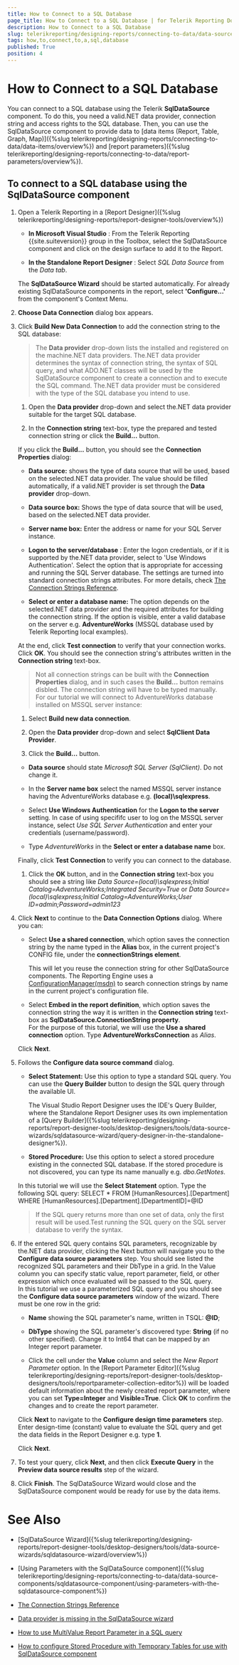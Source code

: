 ```yaml
---
title: How to Connect to a SQL Database
page_title: How to Connect to a SQL Database | for Telerik Reporting Documentation
description: How to Connect to a SQL Database
slug: telerikreporting/designing-reports/connecting-to-data/data-source-components/sqldatasource-component/how-to-connect-to-a-sql-database
tags: how,to,connect,to,a,sql,database
published: True
position: 4
---
```


# How to Connect to a SQL Database

You can connect to a SQL database using the Telerik __SqlDataSource__  component. To do this, you need a valid.NET data provider, connection string and access rights to the SQL database. Then, you can use the SqlDataSource component to provide data to [data items (Report, Table, Graph, Map)]({%slug telerikreporting/designing-reports/connecting-to-data/data-items/overview%}) and [report parameters]({%slug telerikreporting/designing-reports/connecting-to-data/report-parameters/overview%}).       

## To connect to a SQL database using the SqlDataSource component

1. Open a Telerik Reporting in a [Report Designer]({%slug telerikreporting/designing-reports/report-designer-tools/overview%})

   + __In Microsoft Visual Studio__ : From the Telerik Reporting {{site.suiteversion}} group in the Toolbox, select the SqlDataSource component and click on the design surface to add it to the Report.                 

   + __In the Standalone Report Designer__ : Select *SQL Data Source*  from the *Data tab*.   
   
   The __SqlDataSource Wizard__ should be started automatically. For already existing SqlDataSource components in the report, select __'Configure...'__ from the component's Context Menu.             

1. __Choose Data Connection__  dialog box appears.             

1. Click __Build New Data Connection__ to add the connection string to the SQL database:             

    >The __Data provider__ drop-down lists the installed and registered on the machine.NET data providers. The.NET data provider determines the syntax of connection string, the syntax of SQL query, and what ADO.NET classes will be used by the SqlDataSource component to create a connection and to execute the SQL command. The.NET data provider must be considered with the type of the SQL database you intend to use.

   1. Open the __Data provider__ drop-down and select the.NET data provider suitable for the target SQL database.                 

   1. In the __Connection string__ text-box, type the prepared and tested connection string or click the __Build...__  button.  
   
     If you click the __Build...__ button, you should see the __Connection Properties__ dialog:                 

     + __Data source:__ shows the type of data source that will be used, based on the selected.NET data provider. The value should be filled automatically, if a valid.NET provider is set through the __Data provider__ drop-down.                     

     + __Data source box:__ Shows the type of data source that will be used, based on the selected.NET data provider.                     

     + __Server name box:__ Enter the address or name for your SQL Server instance.                     

     + __Logon to the server/database__ : Enter the logon credentials, or if it is supported by the.NET data provider, select to 'Use Windows Authentication'. Select the option that is appropriate for accessing and running the SQL Server database. The settings are turned into standard connection strings attributes. For more details, check  [The Connection Strings Reference](https://www.connectionstrings.com/).                     

     + __Select or enter a database name:__ The option depends on the selected.NET data provider and the required attributes for building the connection string. If the option is visible, enter a valid database on the server e.g. __AdventureWorks__ (MSSQL database used by Telerik Reporting local examples).  
   
     At the end, click __Test connection__ to verify that your connection works. Click __OK__. You should see the connection string's attributes written in the __Connection string__ text-box.                 

     >Not all connection strings can be built with the __Connection Properties__ dialog, and in such cases the __Build...__ button remains disbled. The connection string will have to be typed manually.                   
   For our tutorial we will connect to AdventureWorks database installed on MSSQL server instance:
	
   1. Select __Build new data connection__.                 

   1. Open the __Data provider__ drop-down and select __SqlClient Data Provider__.                 

   1. Click the __Build...__ button.                 

     + __Data source__ should state *Microsoft SQL Server (SqlClient)*. Do not change it.                     

     + In the __Server name box__ select the named MSSQL server instance having the AdventureWorks database e.g. __(local)\sqlexpress__.                     

     + Select __Use Windows Authentication__ for the __Logon to the server__ setting. In case of using specififc user to log on the MSSQL server instance, select *Use SQL Server Authentication* and enter your credentials (username/password).                     

     + Type *AdventureWorks*  in the __Select or enter a database name__ box.  
	 
	 Finally, click __Test Connection__ to verify you can connect to the database.                 

   1. Click the __OK__ button, and in the __Connection string__ text-box you should see a string like *Data Source=(local)\sqlexpress;Initial Catalog=AdventureWorks;Integrated Security=True* or *Data Source=(local)\sqlexpress;Initial Catalog=AdventureWorks;User ID=admin;Password=admin123* 

1. Click __Next__ to continue to the __Data Connection Options__  dialog. Where you can:     
        
   + Select __Use a shared connection__, which option saves the connection string by the name typed in the __Alias__ box, in the current project's CONFIG file, under the __connectionStrings element__. 
     
	 This will let you reuse the connection string for other SqlDataSource components. The Reporting Engine uses a [ConfigurationManager(msdn)](https://msdn.microsoft.com/en-us/library/system.configuration.configurationmanager(v=vs.110).aspx) to search connection strings by name in the current project's configuration file.                 

   + Select __Embed in the report definition__, which option saves the connection string the way it is written in the __Connection string__ text-box as __SqlDataSource.ConnectionString property__.                 
   For the purpose of this tutorial, we will use the __Use a shared connection__ option. Type __AdventureWorksConnection__ as *Alias*.  
   
   Click __Next__.             

1. Follows the __Configure data source command__ dialog.       
      
   + __Select Statement:__ Use this option to type a standard SQL query. You can use the __Query Builder__  button to design the SQL query through the available UI.  
   
     The Visual Studio Report Designer uses the IDE's Query Builder, where the Standalone Report Designer uses its own implementation of a [Query Builder]({%slug telerikreporting/designing-reports/report-designer-tools/desktop-designers/tools/data-source-wizards/sqldatasource-wizard/query-designer-in-the-standalone-designer%}).                 

   + __Stored Procedure:__ Use this option to select a stored procedure existing in the connected SQL database. If the stored procedure is not discovered, you can type its name manually e.g. *dbo.GetNotes*.     
   
   In this tutorial we will use the __Select Statement__ option. Type the following SQL query: SELECT * FROM [HumanResources].[Department] WHERE [HumanResources].[Department].[DepartmentID]=@ID

   >If the SQL query returns more than one set of data, only the first result will be used.Test running the SQL query on the SQL server database to verify the syntax.

1. If the entered SQL query contains SQL parameters, recognizable by the.NET data provider, clicking the Next button will navigate you to the __Configure data source parameters__ step. You should see listed the recognized SQL parameters and their DbType in a grid. In the Value column you can specify static value, report parameter, field, or other expression which once evaluated will be passed to the SQL query.  
   In this tutorial we use a parameterized SQL query and you should see the __Configure data source parameters__ window of the wizard. There must be one row in the grid:    
   
   + __Name__ showing the SQL parameter's name, written in TSQL: __@ID__;                 

   + __DbType__ showing the SQL parameter's discovered type: __String__ (if no other specified). Change it to Int64 that can be mapped by an Integer report parameter.                 

   + Click the cell under the __Value__ column and select the *New Report Parameter*  option. In the [Report Parameter Editor]({%slug telerikreporting/designing-reports/report-designer-tools/desktop-designers/tools/reportparameter-collection-editor%}) will be loaded default information about the newly created report parameter, where you can set __Type=Integer__ and __Visible=True__. Click __OK__ to confirm the changes and to create the report parameter. 
   
   Click __Next__ to navigate to the __Configure design time parameters__ step. Enter design-time (constant) value to evaluate the SQL query and get the data fields in the Report Designer e.g. type __1__. 
   
   Click __Next__.             

1. To test your query, click __Next__, and then click __Execute Query__ in the __Preview data source results__ step of the wizard.             

1. Click __Finish__. The SqlDataSource Wizard would close and the SqlDataSource component would be ready for use by the data items.             

# See Also
 

* [SqlDataSource Wizard]({%slug telerikreporting/designing-reports/report-designer-tools/desktop-designers/tools/data-source-wizards/sqldatasource-wizard/overview%})

* [Using Parameters with the SqlDataSource component]({%slug telerikreporting/designing-reports/connecting-to-data/data-source-components/sqldatasource-component/using-parameters-with-the-sqldatasource-component%})

* [The Connection Strings Reference](https://www.connectionstrings.com/)

* [Data provider is missing in the SqlDataSource wizard](http://www.telerik.com/support/kb/reporting/details/data-provider-is-missing-in-the-sqldatasource-wizard)

* [How to use MultiValue Report Parameter in a SQL query](http://www.telerik.com/support/kb/reporting/accessing-and-managing-data/details/how-to-use-multivalue-report-parameter-in-a-sql-query)

* [How to configure Stored Procedure with Temporary Tables for use with SqlDataSource component](http://www.telerik.com/support/kb/reporting/accessing-and-managing-data/details/how-to-configure-stored-procedure-with-temporary-tables-for-use-with-sqldatasource-component)

